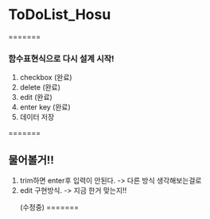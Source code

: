 # ToDoList_Hosu
=======
### 함수표현식으로 다시 설계 시작!
1. checkbox (완료)
2. delete (완료)
3. edit (완료)
4. enter key (완료)
5. 데이터 저장

=======
## 물어볼거!!
1. trim하면 enter후 입력이 안된다. -> 다른 방식 생각해보는걸로
2. edit 구현방식. -> 지금 한거 맞는지!! <p> (수정중)
=======
